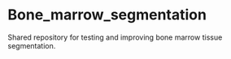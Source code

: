 # Bone_marrow_segmentation

Shared repository for testing and improving bone marrow tissue segmentation.
